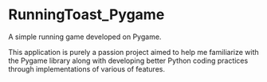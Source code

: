 # RunningToast_Pygame
A simple running game developed on Pygame.

This application is purely a passion project aimed to help me familiarize with the Pygame library along with developing better Python coding practices through implementations of various of features.
